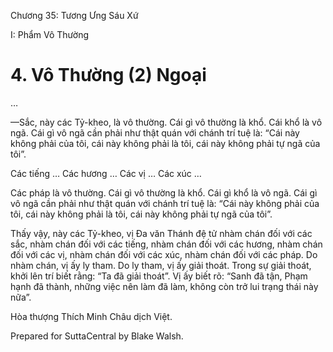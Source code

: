  

Chương 35: Tương Ưng Sáu Xứ

I: Phẩm Vô Thường

# 4\. Vô Thường (2) Ngoại

…

—Sắc, này các Tỷ-kheo, là vô thường. Cái gì vô thường là khổ. Cái khổ là vô ngã. Cái gì vô ngã cần phải như thật quán với chánh trí tuệ là: “Cái này không phải của tôi, cái này không phải là tôi, cái này không phải tự ngã của tôi”.

Các tiếng … Các hương … Các vị … Các xúc …

Các pháp là vô thường. Cái gì vô thường là khổ. Cái gì khổ là vô ngã. Cái gì vô ngã cần phải như thật quán với chánh trí tuệ là: “Cái này không phải của tôi, cái này không phải là tôi, cái này không phải tự ngã của tôi”.

Thấy vậy, này các Tỷ-kheo, vị Ða văn Thánh đệ tử nhàm chán đối với các sắc, nhàm chán đối với các tiếng, nhàm chán đối với các hương, nhàm chán đối với các vị, nhàm chán đối với các xúc, nhàm chán đối với các pháp. Do nhàm chán, vị ấy ly tham. Do ly tham, vị ấy giải thoát. Trong sự giải thoát, khởi lên trí biết rằng: “Ta đã giải thoát”. Vị ấy biết rõ: “Sanh đã tận, Phạm hạnh đã thành, những việc nên làm đã làm, không còn trở lui trạng thái này nữa”.

Hòa thượng Thích Minh Châu dịch Việt.

Prepared for SuttaCentral by Blake Walsh.